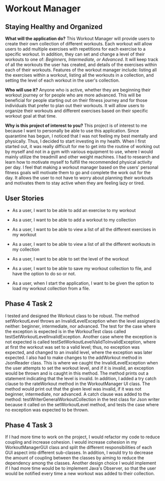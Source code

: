# Workout Manager

## Staying Healthy and Organized


**What will the application do?**
This Workout Manager will provide users to create their own collection of different workouts. Each workout will allow 
users to add multiple exercises with repetitions for each exercise to a specific workout. In addition, they can set and 
change a level of their workouts to one of: *Beginners, Intermediate, or Advanced*. It will keep track of all the 
workouts the user has created, and details of the exercises within each of their workouts. Features of the workout 
manager include: listing all the exercises within a workout, listing all the workouts in a collection, and setting
the level of each workout in the user's collection. 

**Who will use it?**
Anyone who is active, whether they are beginning their workout journey or for people who are more advanced.
This will be beneficial for people starting out on their fitness journey and for those individuals that prefer to 
plan out their workouts. It will allow users to organize their workouts and different exercises based on their specific 
workout goal at that time. 

**Why is this project of interest to you?**
This project is of interest to me because I want to personally be able to use this application. Since quarantine has 
begun, I noticed that I was not feeling my best mentally and physically. Thus, I decided to start investing in my 
health. When I first started out, it was really difficult for me to get into the routine of working out by myself and 
not in a gym with various equipment to use, where I would mainly utilize the treadmill and other weight machines. I had 
to research and learn how to motivate myself to fulfill the recommended physical activity per day.
I feel that making a workout manager based on the users' personal fitness goals will motivate them to go and 
complete the work out for the day. It allows the user to not have to worry about planning their workouts and motivates 
them to stay active when they are feeling lazy or tired. 

## User Stories
- As a user, I want to be able to add an exercise to my workout
- As a user, I want to be able to add a workout to my collection
- As a user, I want to be able to view a list of all the different exercises in my workout
- As a user, I want to be able to view a list of all the different workouts in my collection
- As a user, I want to be able to set the level of the workout

- As a user, I want to be able to save my workout collection to file, and have the option to do so or not.
- As a user, when I start the application, I want to be given the option to load my workout collection from a file.

## Phase 4 Task 2
I tested and designed the Workout class to be robust. The method setWorkoutLevel throws an InvalidLevelException when
the level assigned is neither: beginner, intermediate, nor advanced. The test for the case where the exception is 
expected is in the WorkoutTest class called testSetWorkoutLevelInvalidException. Another case where the exception is not
expected is called testSetWorkoutLevelValidToInvalidException, where at first the workout was set to a valid level; thus, 
no exception was expected, and changed to an invalid level, where the exception was later expected. 
I also had to make changes to the addWorkout method in JsonReader class. This is where we caught the 
InvalidLevelException when the user attempts to set the workout level, and if it is invalid, an exception would be 
thrown and is caught in this method. The method prints out a statement indicating that the level is invalid. 
In addition, I added a try catch clause to the rateWorkout method in the WorkoutManager UI class. The method would
print out that the given level was invalid, if it was not beginner, intermediate, nor advanced. A catch clause was added
to the method: testWriterGeneralWorkoutCollection in the test class for Json writer because it called on the 
setWorkoutLevel method, and tests the case where no exception was expected to be thrown.  

## Phase 4 Task 3
If I had more time to work on the project, I would refactor my code to reduce coupling and increase cohesion. I would 
increase cohesion in my WorkoutManagerGUI class and split the different responsibilities of each GUI aspect into 
different sub-classes. In addition, I would try to decrease the amount of coupling between the classes by aiming
to reduce the dependency among the classes. 
Another design choice I would implement if I had more time would be to implement Java's Observer, so that the user would
be notified every time a new workout was added to their collection.